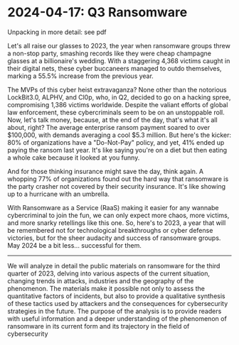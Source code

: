 # 2024-04-17: Q3 Ransomware 

Unpacking in more detail: see pdf

Let's all raise our glasses to 2023, the year when ransomware groups threw a non-stop party, smashing records like they were cheap champagne glasses at a billionaire's wedding. With a staggering 4,368 victims caught in their digital nets, these cyber buccaneers managed to outdo themselves, marking a 55.5% increase from the previous year. 

The MVPs of this cyber heist extravaganza? None other than the notorious LockBit3.0, ALPHV, and Cl0p, who, in Q2, decided to go on a hacking spree, compromising 1,386 victims worldwide. Despite the valiant efforts of global law enforcement, these cybercriminals seem to be on an unstoppable roll.
Now, let's talk money, because, at the end of the day, that's what it's all about, right? The average enterprise ransom payment soared to over $100,000, with demands averaging a cool $5.3 million. But here's the kicker: 80% of organizations have a "Do-Not-Pay" policy, and yet, 41% ended up paying the ransom last year. It's like saying you're on a diet but then eating a whole cake because it looked at you funny.

And for those thinking insurance might save the day, think again. A whopping 77% of organizations found out the hard way that ransomware is the party crasher not covered by their security insurance. It's like showing up to a hurricane with an umbrella.

With Ransomware as a Service (RaaS) making it easier for any wannabe cybercriminal to join the fun, we can only expect more chaos, more victims, and more snarky retellings like this one. So, here's to 2023, a year that will be remembered not for technological breakthroughs or cyber defense victories, but for the sheer audacity and success of ransomware groups. May 2024 be a bit less... successful for them.

-------

We will analyze in detail the public materials on ransomware for the third quarter of 2023, delving into various aspects of the current situation, changing trends in attacks, industries and the geography of the phenomenon. The materials make it possible not only to assess the quantitative factors of incidents, but also to provide a qualitative synthesis of these tactics used by attackers and the consequences for cybersecurity strategies in the future. The purpose of the analysis is to provide readers with useful information and a deeper understanding of the phenomenon of ransomware in its current form and its trajectory in the field of cybersecurity